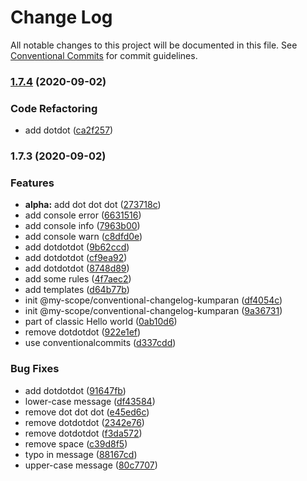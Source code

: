 # Change Log

All notable changes to this project will be documented in this file.
See [Conventional Commits](https://conventionalcommits.org) for commit guidelines.

### [1.7.4](https://github.com/rizalibnu/lerna-conventional-commits-example/compare/@my-scope/alpha@1.7.3...@my-scope/alpha@1.7.4) (2020-09-02)


### Code Refactoring

* add dotdot ([ca2f257](https://github.com/rizalibnu/lerna-conventional-commits-example/commit/ca2f2575451ae12c6bfd5fc8570c081311359ba0))



### 1.7.3 (2020-09-02)


### Features

* **alpha:** add dot dot dot ([273718c](https://github.com/rizalibnu/lerna-conventional-commits-example/commit/273718cd6960bd26c5ffaa8826773af22ac8e6c1))
* add console error ([6631516](https://github.com/rizalibnu/lerna-conventional-commits-example/commit/66315168ce61f1cfd18808c6eba6dffc7be7ed5d))
* add console info ([7963b00](https://github.com/rizalibnu/lerna-conventional-commits-example/commit/7963b00980a45d1968a570cca6d2e1559b8e73f5))
* add console warn ([c8dfd0e](https://github.com/rizalibnu/lerna-conventional-commits-example/commit/c8dfd0ef4c02d4595f156d0c531dc826cfb50374))
* add dotdotdot ([9b62ccd](https://github.com/rizalibnu/lerna-conventional-commits-example/commit/9b62ccda780c1b8797c8ef6e04746fe00ca9d0ac))
* add dotdotdot ([cf9ea92](https://github.com/rizalibnu/lerna-conventional-commits-example/commit/cf9ea9207481e9e2cdce8f75728d4210f49946d5))
* add dotdotdot ([8748d89](https://github.com/rizalibnu/lerna-conventional-commits-example/commit/8748d897fbba4b82fce888bd637c08d088c59753))
* add some rules ([4f7aec2](https://github.com/rizalibnu/lerna-conventional-commits-example/commit/4f7aec20fa4034d0b4875b384025ffce1747b15d))
* add templates ([d64b77b](https://github.com/rizalibnu/lerna-conventional-commits-example/commit/d64b77b3a122c5a1132d9bc7ca750514778dfe69))
* init @my-scope/conventional-changelog-kumparan ([df4054c](https://github.com/rizalibnu/lerna-conventional-commits-example/commit/df4054cb719ddb816debeacdab65051cfc502e08))
* init @my-scope/conventional-changelog-kumparan ([9a36731](https://github.com/rizalibnu/lerna-conventional-commits-example/commit/9a367314fca4efcdf98cb7046e4d6ba0d6b31036))
* part of classic Hello world ([0ab10d6](https://github.com/rizalibnu/lerna-conventional-commits-example/commit/0ab10d6071b4a4218458513606a4fa851dec3556))
* remove dotdotdot ([922e1ef](https://github.com/rizalibnu/lerna-conventional-commits-example/commit/922e1ef75287766754af23fc2a951ec83d72f7d4))
* use conventionalcommits ([d337cdd](https://github.com/rizalibnu/lerna-conventional-commits-example/commit/d337cdd179c0d397a9e00e941c7df5120b3cce19))


### Bug Fixes

* add dotdotdot ([91647fb](https://github.com/rizalibnu/lerna-conventional-commits-example/commit/91647fb857f27c0e5365e32f10286ded309d60eb))
* lower-case message ([df43584](https://github.com/rizalibnu/lerna-conventional-commits-example/commit/df435844e3c7f958f8bdc8215dd2226f8ef8e350))
* remove dot dot dot ([e45ed6c](https://github.com/rizalibnu/lerna-conventional-commits-example/commit/e45ed6c5d39ffa519a6f94cae5be4e2aaa32b9d0))
* remove dotdotdot ([2342e76](https://github.com/rizalibnu/lerna-conventional-commits-example/commit/2342e766e104e9822387476a7e91b588f9cf500e))
* remove dotdotdot ([f3da572](https://github.com/rizalibnu/lerna-conventional-commits-example/commit/f3da572a05a7b7ade3592da590c9a8b7fcfc0e2b))
* remove space ([c39d8f5](https://github.com/rizalibnu/lerna-conventional-commits-example/commit/c39d8f5e5dba084c78e7cb8278524a19a13f391e))
* typo in message ([88167cd](https://github.com/rizalibnu/lerna-conventional-commits-example/commit/88167cd3985b96a2ca4ae852c356d4ff5a5007d6))
* upper-case message ([80c7707](https://github.com/rizalibnu/lerna-conventional-commits-example/commit/80c770774da1a8a2515b9feec9390627fbe8c4b8))
